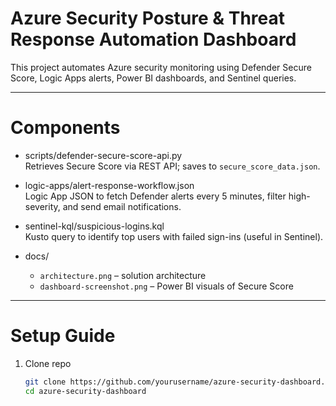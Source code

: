 
# Azure Security Posture & Threat Response Automation Dashboard

This project automates Azure security monitoring using Defender Secure Score, Logic Apps alerts, Power BI dashboards, and Sentinel queries.

---

# Components

- scripts/defender-secure-score-api.py  
  Retrieves Secure Score via REST API; saves to `secure_score_data.json`.

- logic-apps/alert-response-workflow.json  
  Logic App JSON to fetch Defender alerts every 5 minutes, filter high-severity, and send email notifications.

- sentinel-kql/suspicious-logins.kql  
  Kusto query to identify top users with failed sign-ins (useful in Sentinel).

- docs/  
  - `architecture.png` – solution architecture  
  - `dashboard-screenshot.png` – Power BI visuals of Secure Score

---

# Setup Guide

1. Clone repo  
   ```bash
   git clone https://github.com/yourusername/azure-security-dashboard.git
   cd azure-security-dashboard
